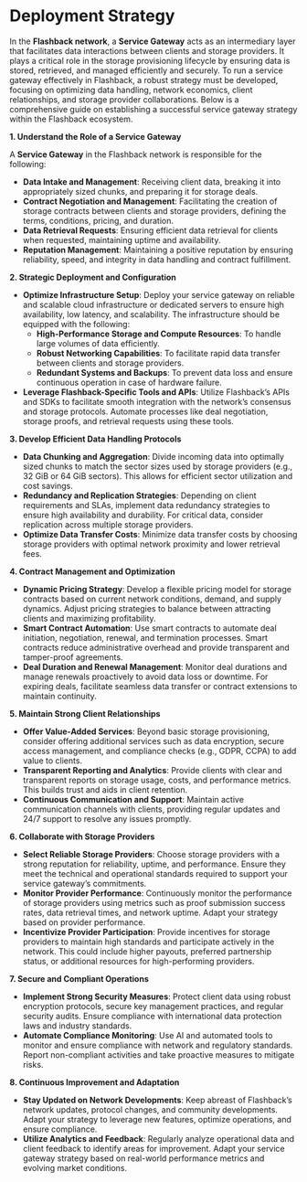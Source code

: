 # Deployment Strategy

In the **Flashback network**, a **Service Gateway** acts as an intermediary layer that facilitates data interactions between clients and storage providers. It plays a critical role in the storage provisioning lifecycle by ensuring data is stored, retrieved, and managed efficiently and securely. To run a service gateway effectively in Flashback, a robust strategy must be developed, focusing on optimizing data handling, network economics, client relationships, and storage provider collaborations. Below is a comprehensive guide on establishing a successful service gateway strategy within the Flashback ecosystem.

**1. Understand the Role of a Service Gateway**

A **Service Gateway** in the Flashback network is responsible for the following:

* **Data Intake and Management**: Receiving client data, breaking it into appropriately sized chunks, and preparing it for storage deals.
* **Contract Negotiation and Management**: Facilitating the creation of storage contracts between clients and storage providers, defining the terms, conditions, pricing, and duration.
* **Data Retrieval Requests**: Ensuring efficient data retrieval for clients when requested, maintaining uptime and availability.
* **Reputation Management**: Maintaining a positive reputation by ensuring reliability, speed, and integrity in data handling and contract fulfillment.

**2. Strategic Deployment and Configuration**

* **Optimize Infrastructure Setup**: Deploy your service gateway on reliable and scalable cloud infrastructure or dedicated servers to ensure high availability, low latency, and scalability. The infrastructure should be equipped with the following:
  * **High-Performance Storage and Compute Resources**: To handle large volumes of data efficiently.
  * **Robust Networking Capabilities**: To facilitate rapid data transfer between clients and storage providers.
  * **Redundant Systems and Backups**: To prevent data loss and ensure continuous operation in case of hardware failure.
* **Leverage Flashback-Specific Tools and APIs**: Utilize Flashback’s APIs and SDKs to facilitate smooth integration with the network’s consensus and storage protocols. Automate processes like deal negotiation, storage proofs, and retrieval requests using these tools.

**3. Develop Efficient Data Handling Protocols**

* **Data Chunking and Aggregation**: Divide incoming data into optimally sized chunks to match the sector sizes used by storage providers (e.g., 32 GiB or 64 GiB sectors). This allows for efficient sector utilization and cost savings.
* **Redundancy and Replication Strategies**: Depending on client requirements and SLAs, implement data redundancy strategies to ensure high availability and durability. For critical data, consider replication across multiple storage providers.
* **Optimize Data Transfer Costs**: Minimize data transfer costs by choosing storage providers with optimal network proximity and lower retrieval fees.

**4. Contract Management and Optimization**

* **Dynamic Pricing Strategy**: Develop a flexible pricing model for storage contracts based on current network conditions, demand, and supply dynamics. Adjust pricing strategies to balance between attracting clients and maximizing profitability.
* **Smart Contract Automation**: Use smart contracts to automate deal initiation, negotiation, renewal, and termination processes. Smart contracts reduce administrative overhead and provide transparent and tamper-proof agreements.
* **Deal Duration and Renewal Management**: Monitor deal durations and manage renewals proactively to avoid data loss or downtime. For expiring deals, facilitate seamless data transfer or contract extensions to maintain continuity.

**5. Maintain Strong Client Relationships**

* **Offer Value-Added Services**: Beyond basic storage provisioning, consider offering additional services such as data encryption, secure access management, and compliance checks (e.g., GDPR, CCPA) to add value to clients.
* **Transparent Reporting and Analytics**: Provide clients with clear and transparent reports on storage usage, costs, and performance metrics. This builds trust and aids in client retention.
* **Continuous Communication and Support**: Maintain active communication channels with clients, providing regular updates and 24/7 support to resolve any issues promptly.

**6. Collaborate with Storage Providers**

* **Select Reliable Storage Providers**: Choose storage providers with a strong reputation for reliability, uptime, and performance. Ensure they meet the technical and operational standards required to support your service gateway’s commitments.
* **Monitor Provider Performance**: Continuously monitor the performance of storage providers using metrics such as proof submission success rates, data retrieval times, and network uptime. Adapt your strategy based on provider performance.
* **Incentivize Provider Participation**: Provide incentives for storage providers to maintain high standards and participate actively in the network. This could include higher payouts, preferred partnership status, or additional resources for high-performing providers.

**7. Secure and Compliant Operations**

* **Implement Strong Security Measures**: Protect client data using robust encryption protocols, secure key management practices, and regular security audits. Ensure compliance with international data protection laws and industry standards.
* **Automate Compliance Monitoring**: Use AI and automated tools to monitor and ensure compliance with network and regulatory standards. Report non-compliant activities and take proactive measures to mitigate risks.

**8. Continuous Improvement and Adaptation**

* **Stay Updated on Network Developments**: Keep abreast of Flashback’s network updates, protocol changes, and community developments. Adapt your strategy to leverage new features, optimize operations, and ensure compliance.
* **Utilize Analytics and Feedback**: Regularly analyze operational data and client feedback to identify areas for improvement. Adapt your service gateway strategy based on real-world performance metrics and evolving market conditions.
